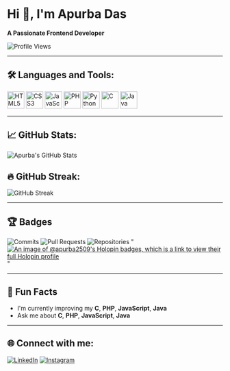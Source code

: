 # Hi 👋, I'm Apurba Das
**A Passionate Frontend Developer**

![Profile Views](https://komarev.com/ghpvc/?username=Apurba2509&label=Profile%20views&color=0e75b6&style=flat-square)

---

## 🛠 **Languages and Tools:**

<p align="left">
  <img src="https://cdn.jsdelivr.net/gh/devicons/devicon/icons/html5/html5-original.svg" alt="HTML5" width="40" height="40"/>
  <img src="https://cdn.jsdelivr.net/gh/devicons/devicon/icons/css3/css3-original.svg" alt="CSS3" width="40" height="40"/>
  <img src="https://cdn.jsdelivr.net/gh/devicons/devicon/icons/javascript/javascript-original.svg" alt="JavaScript" width="40" height="40"/>
  <img src="https://cdn.jsdelivr.net/gh/devicons/devicon/icons/php/php-original.svg" alt="PHP" width="40" height="40"/>
  <img src="https://cdn.jsdelivr.net/gh/devicons/devicon/icons/python/python-original.svg" alt="Python" width="40" height="40"/>
  <img src="https://cdn.jsdelivr.net/gh/devicons/devicon/icons/c/c-original.svg" alt="C" width="40" height="40"/>
  <img src="https://cdn.jsdelivr.net/gh/devicons/devicon/icons/java/java-original.svg" alt="Java" width="40" height="40"/>
</p>

---

## 📈 **GitHub Stats:**

![Apurba's GitHub Stats](https://github-readme-stats.vercel.app/api?username=Apurba2509&show_icons=true&theme=radical)

## 🔥 **GitHub Streak:**

![GitHub Streak](https://github-readme-streak-stats.herokuapp.com/?user=Apurba2509&theme=radical)

---

## 🏆 **Badges**

![Commits](https://badges.pufler.dev/commits/all/Apurba2509) 
![Pull Requests](https://badges.pufler.dev/pulls/Apurba2509)
![Repositories](https://badges.pufler.dev/repos/Apurba2509)
"[![An image of @apurba2509's Holopin badges, which is a link to view their full Holopin profile](https://holopin.me/apurba2509)](https://holopin.io/@apurba2509)"

---

## 💬 **Fun Facts**
- I'm currently improving my **C**, **PHP**, **JavaScript**, **Java**
- Ask me about **C**, **PHP**, **JavaScript**, **Java**

---

## 🌐 **Connect with me:**

[![LinkedIn](https://img.shields.io/badge/-LinkedIn-blue?style=flat&logo=linkedin)](https://www.linkedin.com/in/apurbadas2509/)
[![Instagram](https://img.shields.io/badge/-Instagram-orange?style=flat&logo=instagram)](https://www.instagram.com/___apurbax___/)
